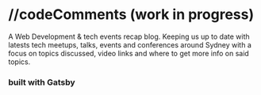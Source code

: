 # //codeComments (work in progress)
A Web Development &amp; tech events recap blog. Keeping us up to date with latests tech meetups, talks, events and conferences around Sydney with a focus on topics discussed, video links and where to get more info on said topics.

### built with Gatsby
